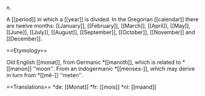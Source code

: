 n.

A [[period]] in which a [[year]] is divided. In the Gregorian [[calendar]] there are twelve months: [[January]], [[February]], [[March]], [[April]], [[May]], [[June]], [[July]], [[August]], [[September]], [[October]], [[November]] and [[December]].

==Etymology==

Old English [[monat]], from Germanic *[[manoth]], which is related to *[[manon]] ''moon''. From an indogermanic *[[menses-]], which may derive in turn from *[[m&ecirc;-]] ''meten''.

==Translations==
*de: [[Monat]]
*fr: [[mois]]
*nl: [[maand]]